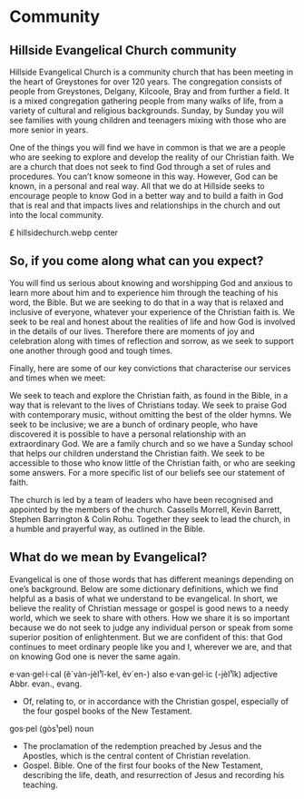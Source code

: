 # Community

## Hillside Evangelical Church community

Hillside Evangelical Church is a community church that has been meeting in the heart of Greystones for over 120 years. The congregation consists of people from Greystones, Delgany, Kilcoole, Bray and from further a field. It is a mixed congregation gathering people from many walks of life, from a variety of cultural and religious backgrounds. Sunday, by Sunday you will see families with young children and teenagers mixing with those who are more senior in years.

One of the things you will find we have in common is that we are a people who are seeking to explore and develop the reality of our Christian faith. We are a church that does not seek to find God through a set of rules and procedures. You can’t know someone in this way. However, God can be known, in a personal and real way. All that we do at Hillside seeks to encourage people to know God in a better way and to build a faith in God that is real and that impacts lives and relationships in the church and out into the local community.

£ hillsidechurch.webp center

## So, if you come along what can you expect?

You will find us serious about knowing and worshipping God and anxious to learn more about him and to experience him through the teaching of his word, the Bible. But we are seeking to do that in a way that is relaxed and inclusive of everyone, whatever your experience of the Christian faith is. We seek to be real and honest about the realities of life and how God is involved in the details of our lives. Therefore there are moments of joy and celebration along with times of reflection and sorrow, as we seek to support one another through good and tough times.

Finally, here are some of our key convictions that characterise our services and times when we meet:

We seek to teach and explore the Christian faith, as found in the Bible, in a way that is relevant to the lives of Christians today.
We seek to praise God with contemporary music, without omitting the best of the older hymns.
We seek to be inclusive; we are a bunch of ordinary people, who have discovered it is possible to have a personal relationship with an extraordinary God.
We are a family church and so we have a Sunday school that helps our children understand the Christian faith.
We seek to be accessible to those who know little of the Christian faith, or who are seeking some answers.
For a more specific list of our beliefs see our statement of faith.

The church is led by a team of leaders who have been recognised and appointed by the members of the church. Cassells Morrell, Kevin Barrett, Stephen Barrington & Colin Rohu. Together they seek to lead the church, in a humble and prayerful way, as outlined in the Bible.

## What do we mean by Evangelical?

Evangelical is one of those words that has different meanings depending on one’s background. Below are some dictionary definitions, which we find helpful as a basis of what we understand to be evangelical. In short, we believe the reality of Christian message or gospel is good news to a needy world, which we seek to share with others. How we share it is so important because we do not seek to judge any individual person or speak from some superior position of enlightenment. But we are confident of this: that God continues to meet ordinary people like you and I, wherever we are, and that on knowing God one is never the same again.  

e·van·gel·i·cal
(ê´vàn-jèl¹î-kel, èv´en-) also e·van·gel·ic (-jèl¹îk) adjective
Abbr. evan., evang.  

- Of, relating to, or in accordance with the Christian gospel, especially of the four gospel books of the New Testament.  

gos·pel
(gòs¹pel) noun

- The proclamation of the redemption preached by Jesus and the Apostles, which is the central content of Christian revelation.
- Gospel. Bible. One of the first four books of the New Testament, describing the life, death, and resurrection of Jesus and recording his teaching.
